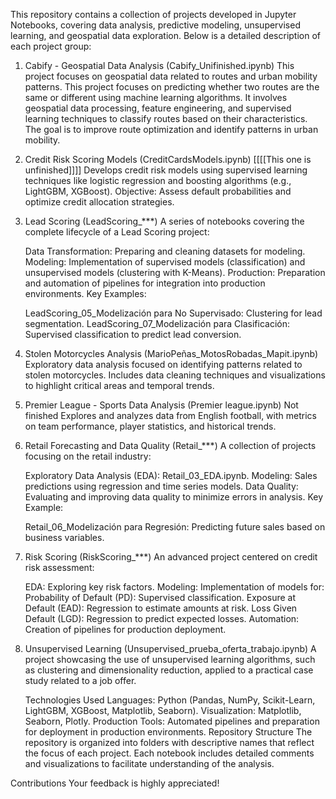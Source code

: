 This repository contains a collection of projects developed in Jupyter Notebooks, covering data analysis, predictive modeling, unsupervised learning, and geospatial data exploration. Below is a detailed description of each project group:

1. Cabify - Geospatial Data Analysis (Cabify_Unifinished.ipynb)
     This project focuses on geospatial data related to routes and urban mobility patterns. This project focuses on predicting whether two routes are the same or different using machine learning algorithms.
      It involves geospatial data processing, feature engineering, and supervised learning techniques to classify routes based on their characteristics.
      The goal is to improve route optimization and identify patterns in urban mobility.

3. Credit Risk Scoring Models (CreditCardsModels.ipynb)
   [[[[This one is unfinished]]]]
    Develops credit risk models using supervised learning techniques like logistic regression and boosting algorithms (e.g., LightGBM, XGBoost).
    Objective: Assess default probabilities and optimize credit allocation strategies.

4. Lead Scoring (LeadScoring_***)
      A series of notebooks covering the complete lifecycle of a Lead Scoring project:

      Data Transformation: Preparing and cleaning datasets for modeling.
      Modeling: Implementation of supervised models (classification) and unsupervised models (clustering with K-Means).
      Production: Preparation and automation of pipelines for integration into production environments.
      Key Examples:
      
      LeadScoring_05_Modelización para No Supervisado: Clustering for lead segmentation.
      LeadScoring_07_Modelización para Clasificación: Supervised classification to predict lead conversion.


5. Stolen Motorcycles Analysis (MarioPeñas_MotosRobadas_Mapit.ipynb)
      Exploratory data analysis focused on identifying patterns related to stolen motorcycles. Includes data cleaning techniques and visualizations to highlight critical areas and temporal trends.

6. Premier League - Sports Data Analysis (Premier league.ipynb)
      Not finished
      Explores and analyzes data from English football, with metrics on team performance, player statistics, and historical trends.

7. Retail Forecasting and Data Quality (Retail_***)
      A collection of projects focusing on the retail industry:

      Exploratory Data Analysis (EDA): Retail_03_EDA.ipynb.
      Modeling: Sales predictions using regression and time series models.
      Data Quality: Evaluating and improving data quality to minimize errors in analysis.
      Key Example:
      
      Retail_06_Modelización para Regresión: Predicting future sales based on business variables.
8. Risk Scoring (RiskScoring_***)
      An advanced project centered on credit risk assessment:

      EDA: Exploring key risk factors.
      Modeling: Implementation of models for:
      Probability of Default (PD): Supervised classification.
      Exposure at Default (EAD): Regression to estimate amounts at risk.
      Loss Given Default (LGD): Regression to predict expected losses.
      Automation: Creation of pipelines for production deployment.

   
9. Unsupervised Learning (Unsupervised_prueba_oferta_trabajo.ipynb)
      A project showcasing the use of unsupervised learning algorithms, such as clustering and dimensionality reduction, applied to a practical case study related to a job offer.

      Technologies Used
      Languages: Python (Pandas, NumPy, Scikit-Learn, LightGBM, XGBoost, Matplotlib, Seaborn).
      Visualization: Matplotlib, Seaborn, Plotly.
      Production Tools: Automated pipelines and preparation for deployment in production environments.
      Repository Structure
      The repository is organized into folders with descriptive names that reflect the focus of each project. Each notebook includes detailed comments and visualizations to facilitate understanding of the analysis.

Contributions
Your feedback is highly appreciated!
